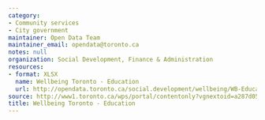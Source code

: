 ```yaml
---
category:
- Community services
- City government
maintainer: Open Data Team
maintainer_email: opendata@toronto.ca
notes: null
organization: Social Development, Finance & Administration
resources:
- format: XLSX
  name: Wellbeing Toronto - Education
  url: http://opendata.toronto.ca/social.development/wellbeing/WB-Education.xlsx
source: http://www1.toronto.ca/wps/portal/contentonly?vgnextoid=a287d05685a0c410VgnVCM10000071d60f89RCRD&vgnextchannel=1a66e03bb8d1e310VgnVCM10000071d60f89RCRD
title: Wellbeing Toronto - Education
---
```

